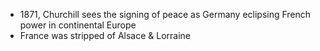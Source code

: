 - 1871, Churchill sees the signing of peace as Germany eclipsing French power in continental Europe 
- France was stripped of Alsace & Lorraine 